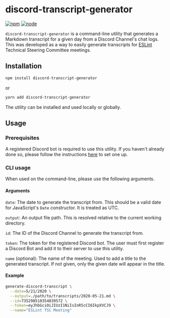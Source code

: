 # discord-transcript-generator

[![npm](https://img.shields.io/npm/v/discord-transcript-generator.svg?style=flat-square)](https://www.npmjs.com/package/discord-transcript-generator/)
[![node](https://img.shields.io/node/v/discord-transcript-generator.svg?style=flat-square)](https://nodejs.org/en/)

`discord-transcript-generator` is a command-line utility that generates a Markdown transcript for a given day from a Discord Channel's chat logs. This was developed as a way to easily generate transcripts for [ESLint](https://eslint.org/) Technical Steering Committee meetings.

## Installation

```sh
npm install discord-transcript-generator
```

or

```sh
yarn add discord-transcript-generator
```

The utility can be installed and used locally or globally.

## Usage

### Prerequisites

A registered Discord bot is required to use this utility. If you haven't already done so, please follow the instructions [here](https://discordjs.guide/preparations/setting-up-a-bot-application.html) to set one up.

### CLI usage

When used on the command-line, please use the following arguments.

#### Arguments

`date`: The date to generate the transcript from. This should be a valid date for JavaScript's `Date` constructor. It is treated as UTC.

`output`: An output file path. This is resolved relative to the current working directory.

`id`: The ID of the Discord Channel to generate the transcript from.

`token`: The token for the registered Discord bot. The user must first register a Discord Bot and add it to their server to use this utility.

`name` (optional): The name of the meeting. Used to add a title to the generated transcript. If not given, only the given date will appear in the title.

#### Example

```sh
generate-discord-transcript \
  --date=5/21/2020 \
  --output=./path/to/transcripts/2020-05-21.md \
  --id=735298510354839572 \
  --token=eyJhbGciOiJIUzI1NiIsInR5cCI6IkpXVCJ9 \
  --name="ESLint TSC Meeting"
```
